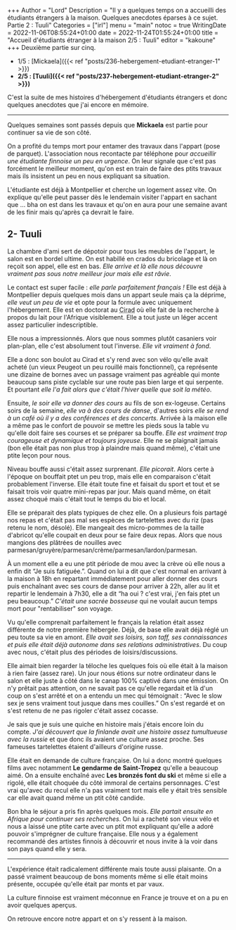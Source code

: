 +++
Author = "Lord"
Description = "Il y a quelques temps on a accueilli des étudiants étrangers à la maison. Quelques anecdotes éparses à ce sujet. Partie 2 : Tuuli"
Categories = ["irl"]
menu = "main"
notoc = true
WritingDate = 2022-11-06T08:55:24+01:00
date = 2022-11-24T01:55:24+01:00
title = "Accueil d'étudiants étranger à la maison 2/5 : Tuuli"
editor = "kakoune"
+++
Deuxième partie sur cinq.
  - 1/5 : [Mickaela]({{< ref "posts/236-hebergement-etudiant-etranger-1" >}})
  - **2/5 : [Tuuli]({{< ref "posts/237-hebergement-etudiant-etranger-2" >}})**

C'est la suite de mes histoires d'hébergement d'étudiants étrangers et donc quelques anecdotes que j'ai encore en mémoire.

--------------

Quelques semaines sont passés depuis que **Mickaela** est partie pour continuer sa vie de son côté.

On a profité du temps mort pour entamer des travaux dans l'appart (pose de parquet).
L'association nous recontacte par téléphone pour *accueillir une étudiante finnoise un peu en urgence*.
On leur signale que c'est pas forcément le meilleur moment, qu'on est en train de faire des ptits travaux mais ils insistent un peu en nous expliquant sa situation.

L'étudiante est déjà à Montpellier et cherche un logement assez vite.
On explique qu'elle peut passer dès le lendemain visiter l'appart en sachant que … bha on est dans les travaux et qu'on en aura pour une semaine avant de les finir mais qu'après ça devrait le faire.

## 2- Tuuli
La chambre d'ami sert de dépotoir pour tous les meubles de l'appart, le salon est en bordel ultime.
On est habillé en crados du bricolage et là on reçoit son appel, elle est en bas.
*Elle arrive et là elle nous découvre vraiment pas sous notre meilleur jour mais elle est râvie*.

Le contact est super facile : *elle parle parfaitement français !*
Elle est déjà à Montpellier depuis quelques mois dans un appart seule mais ça la déprime, *elle veut un peu de vie* et opte pour la formule avec uniquement l'hébergement.
Elle est en doctorat au <abbr title="Centre de Coopération Internationale en Recherche Agronomique pour le Développement">Cirad</abbr> où elle fait de la recherche à propos du lait pour l'Afrique visiblement.
Elle a tout juste un léger accent assez particulier indescriptible.

Elle nous a impressionnés.
Alors que nous sommes plutôt casaniers voir plan-plan, elle c'est absolument tout l'inverse.
*Elle vit vraiment à fond*.

Elle a donc son boulot au Cirad et s'y rend avec son vélo qu'elle avait acheté (un vieux Peugeot un peu rouillé mais fonctionnel), ça représente une dizaine de bornes avec un passage vraiment pas agréable qui monte beaucoup sans piste cyclable sur une route pas bien large et qui serpente.
Et pourtant *elle l'a fait alors que c'était l'hiver quelle que soit la météo*.

Ensuite, *le soir elle va donner des cours* au fils de son ex-logeuse.
Certains soirs de la semaine, *elle va à des cours de danse*, d'autres soirs *elle se rend à un café où il y a des conférences et des concerts*.
Arrivée à la maison elle a même pas le confort de pouvoir se mettre les pieds sous la table vu qu'elle doit faire ses courses et se préparer sa bouffe.
*Elle est vraiment trop courageuse et dynamique et toujours joyeuse*.
Elle ne se plaignait jamais (bon elle était pas non plus trop à plaindre mais quand même), c'était une ptite leçon pour nous.

Niveau bouffe aussi c'était assez surprenant.
*Elle picorait*.
Alors certe à l'époque on bouffait ptet un peu trop, mais elle en comparaison c'était probablement l'inverse.
Elle était toute fine et faisait du sport et tout et se faisait trois voir quatre mini-repas par jour.
Mais quand même, on était assez choqué mais c'était tout le temps du bio et local.

Elle se préparait des plats typiques de chez elle.
On a plusieurs fois partagé nos repas et c'était pas mal ses espèces de tartelettes avec du riz (pas retenu le nom, désolé).
Elle mangeait des micro-pommes de la taille d'abricot qu'elle coupait en deux pour se faire deux repas.
Alors que nous mangions des plâtrées de nouilles avec parmesan/gruyère/parmesan/crème/parmesan/lardon/parmesan.

À un moment elle a eu une ptit période de mou avec la crève où elle nous a enfin dit “Je suis fatiguée.”.
Quand on lui a dit que c'est normal en arrivant à la maison à 18h en repartant immédiatement pour aller donner des cours puis enchaînant avec ses cours de danse pour arriver à 22h, aller au lit et repartir le lendemain à 7h30, elle a dit “ha oui ? c'est vrai, j'en fais ptet un peu beaucoup.”
*C'était une sacrée bosseuse* qui ne voulait aucun temps mort pour "rentabiliser" son voyage.

Vu qu'elle comprenait parfaitement le français la relation était assez différente de notre première hébergée.
Déjà, de base elle avait déjà réglé un peu toute sa vie en amont.
*Elle avait ses loisirs, son taff, ses connaissances et puis elle était déjà autonome dans ses relations administratives*.
Du coup avec nous, c'était plus des périodes de loisirs/discussions.

Elle aimait bien regarder la téloche les quelques fois où elle était à la maison à rien faire (assez rare).
Un jour nous étions sur notre ordinateur dans le salon et elle juste à côté dans le canap 100% captivé dans une émission.
On n'y prêtait pas attention, on ne savait pas ce qu'elle regardait et là d'un coup on s'est arrêté et on a entendu un mec qui témoignait : “Avec le slow sex je sens vraiment tout jusque dans mes couilles.”
On s'est regardé et on s'est retenu de ne pas rigoler c'était assez cocasse.

Je sais que je suis une quiche en histoire mais j'étais encore loin du compte.
*J'ai découvert que la finlande avait une histoire assez tumultueuse avec la russie* et que donc ils avaient une culture assez proche.
Ses fameuses tartelettes étaient d'ailleurs d'origine russe.

Elle était en demande de culture française.
On lui a donc montré quelques films avec notamment **Le gendarme de Saint-Tropez** qu'elle a beaucoup aimé.
On a ensuite enchaîné avec **Les bronzés font du ski** et même si elle a rigolé, elle était choquée du côté immoral de certains personnages.
C'est vrai qu'avec du recul elle n'a pas vraiment tort mais elle y était très sensible car elle avait quand même un ptit côté candide.

Bon bha le séjour a pris fin après quelques mois.
*Elle partait ensuite en Afrique pour continuer ses recherches*.
On lui a racheté son vieux vélo et nous a laissé une ptite carte avec un ptit mot expliquant qu'elle a adoré pouvoir s'imprégner de culture française.
Elle nous y a également recommandé des artistes finnois à découvrir et nous invite à la voir dans son pays quand elle y sera.

------------

L'expérience était radicalement différente mais toute aussi plaisante.
On a passé vraiment beaucoup de bons moments même si elle était moins présente, occupée qu'elle était par monts et par vaux.

La culture finnoise est vraiment méconnue en France je trouve et on a pu en avoir quelques aperçus.

On retrouve encore notre appart et on s'y ressent à la maison.
